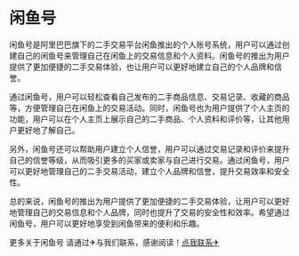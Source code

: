# 闲鱼号

闲鱼号是阿里巴巴旗下的二手交易平台闲鱼推出的个人账号系统，用户可以通过创建自己的闲鱼号来管理自己在闲鱼上的交易信息和个人资料。闲鱼号的推出为用户提供了更加便捷的二手交易体验，也让用户可以更好地建立自己的个人品牌和信誉。

通过闲鱼号，用户可以轻松查看自己发布的二手商品信息、交易记录、收藏的商品等，方便管理自己在闲鱼上的交易活动。同时，闲鱼号也为用户提供了个人主页的功能，用户可以在个人主页上展示自己的二手商品、个人资料和评价等，让其他用户更好地了解自己。

另外，闲鱼号还可以帮助用户建立个人信誉，用户可以通过交易记录和评价来提升自己的信誉等级，从而吸引更多的买家或卖家与自己进行交易。通过闲鱼号，用户可以更好地管理自己的二手交易活动，建立个人品牌和信誉，提升交易效率和安全性。

总的来说，闲鱼号的推出为用户提供了更加便捷的二手交易体验，让用户可以更好地管理自己的交易信息和个人品牌，同时也提升了交易的安全性和效率。希望通过闲鱼号，用户可以更好地享受到闲鱼带来的便利和乐趣。

更多关于闲鱼号 请通过✈与我们联系，感谢阅读！[点我联系✈](https://wiki.G208.com)